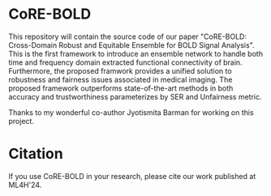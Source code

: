 # CoRE-BOLD
This repository will contain the source code of our paper "CoRE-BOLD: Cross-Domain Robust and Equitable Ensemble for BOLD Signal Analysis". This is the first framework to introduce an ensemble network to handle both time and frequency domain extracted functional connectivity of brain. Furthermore, the proposed framwork provides a unified solution to robustness and fairness issues associated in medical imaging. The proposed framework outperforms state-of-the-art methods in both accuracy and trustworthiness parameterizes by SER and Unfairness metric.

Thanks to my wonderful co-author Jyotismita Barman for working on this project. 

# Citation
If you use CoRE-BOLD in your research, please cite our work published at ML4H'24.
